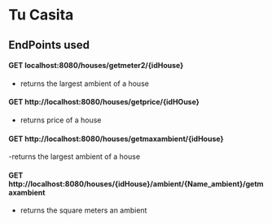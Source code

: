 # Tu Casita



## EndPoints used


#### GET localhost:8080/houses/getmeter2/{idHouse} 
  - returns the largest ambient of a house

#### GET http://localhost:8080/houses/getprice/{idHOuse}
  - returns price of a house

#### GET http://localhost:8080/houses/getmaxambient/{idHouse}
  -returns the largest ambient of a house

#### GET http://localhost:8080/houses/{idHouse}/ambient/{Name_ambient}/getmaxambient
  - returns the square meters an ambient


